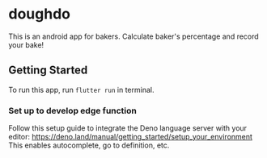 # doughdo
This is an android app for bakers. Calculate baker's percentage and record your bake!

## Getting Started
To run this app, run `flutter run` in terminal.

### Set up to develop edge function
Follow this setup guide to integrate the Deno language server with your editor:
https://deno.land/manual/getting_started/setup_your_environment
This enables autocomplete, go to definition, etc.
